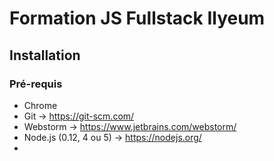 # Formation JS Fullstack Ilyeum

## Installation

### Pré-requis
* Chrome
* Git -> https://git-scm.com/
* Webstorm -> https://www.jetbrains.com/webstorm/
* Node.js (0.12, 4 ou 5) -> https://nodejs.org/
* 
